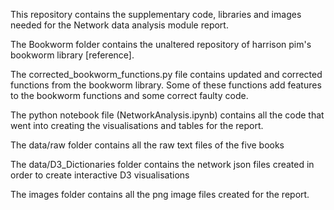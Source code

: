 This repository contains the supplementary code, libraries and images needed for the Network data analysis module report.  

The Bookworm folder contains the unaltered repository of harrison pim's bookworm library [reference].

The corrected_bookworm_functions.py file contains updated and corrected functions from the bookworm library. Some of these functions add features to the bookworm functions and some correct faulty code.

The python notebook file (NetworkAnalysis.ipynb) contains all the code that went into creating the visualisations and tables for the report.  

The data/raw folder contains all the raw text files of the five books

The data/D3_Dictionaries folder contains the network json files created in order to create interactive D3 visualisations

The images folder contains all the png image files created for the report.